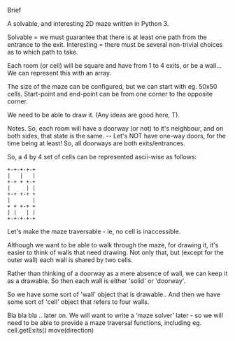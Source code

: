 Brief

A solvable, and interesting 2D maze written in Python 3.

Solvable = we must guarantee that there is at least one path from the entrance to the exit.
Interesting = there must be several non-trivial choices as to which path to take.

Each room (or cell) will be square and have from 1 to 4 exits, or be a wall...
We can represent this with an array.

The size of the maze can be configured, but we can start with eg. 50x50 cells.
Start-point and end-point can be from one corner to the opposite corner.

We need to be able to draw it. (Any ideas are good here, T).

Notes.
So, each room will have a doorway (or not) to it's neighbour, and on both sides, that state is the same.
-- Let's NOT have one-way doors, for the time being at least! So, all doorways are both exits/entrances.

So, a 4 by 4 set of cells can be represented ascii-wise as follows:
````
+-+-+-+-+
|   |   |
+-+ + +-+
|     | |
+-+ +-+ +
|       |
+ + +-+ +
| |   | |
+-+-+-+-+
````
Let's make the maze traversable - ie, no cell is inaccessible.

Although we want to be able to walk through the maze, for drawing it, it's easier to think of walls that need drawing.
Not only that, but (except for the outer wall) each wall is shared by two cells. 

Rather than thinking of a doorway as a mere absence of wall, we can keep it as a drawable. So then each wall is
either 'solid' or 'doorway'.

So we have some sort of 'wall' object that is drawable..
And then we have some sort of 'cell' object that refers to four walls.





Bla bla bla .. later on.
We will want to write a ‘maze solver’ later - so we will need to be able to provide a maze traversal functions, including eg.
cell.getExits()
move(direction)